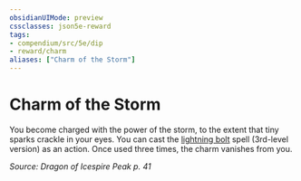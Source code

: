 ```yaml
---
obsidianUIMode: preview
cssclasses: json5e-reward
tags:
- compendium/src/5e/dip
- reward/charm
aliases: ["Charm of the Storm"]
---
```

# Charm of the Storm

You become charged with the power of the storm, to the extent that tiny sparks crackle in your eyes. You can cast the [lightning bolt](/Systems/5e/spells/lightning-bolt.md) spell (3rd-level version) as an action. Once used three times, the charm vanishes from you.

*Source: Dragon of Icespire Peak p. 41*
